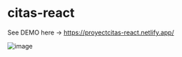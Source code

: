 # citas-react
See DEMO here 
→ https://proyectcitas-react.netlify.app/

![image](https://user-images.githubusercontent.com/89318618/182205921-3f7285c6-8940-4d21-bc44-69ed110a0e93.png)
